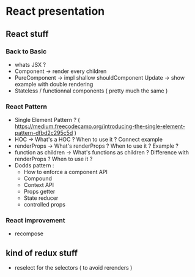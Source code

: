 # React presentation

## React stuff

### Back to Basic

- whats JSX ?
- Component -> render every children
- PureComponent -> impl shallow shouldComponent Update -> show example with double rendering
- Stateless / functionnal components ( pretty much the same )

### React Pattern

- Single Element Pattern ? ( https://medium.freecodecamp.org/introducing-the-single-element-pattern-dfbd2c295c5d )
- HOC -> What's a HOC ? When to use it ? Connect example
- renderProps	-> What's renderProps ? When to use it ? Example ?
- function as children	-> What's functions as children ? Difference with renderProps ? When to use it ?
- Dodds pattern :
  - How to enforce a component API
  - Compound
  - Context API
  - Props getter
  - State reducer
  - controlled props
  
### React improvement

- recompose

## kind of redux stuff

- reselect for the selectors ( to avoid rerenders )

